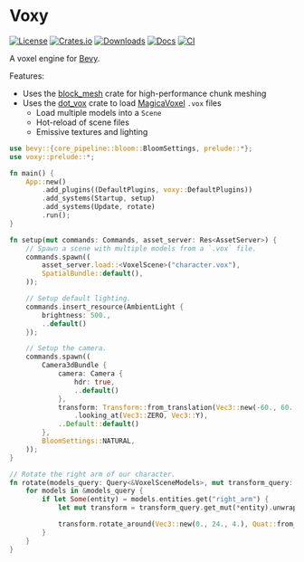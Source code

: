 # Voxy

[![License](https://img.shields.io/badge/license-MIT%2FApache-blue.svg)](https://github.com/matthunz/voxy)
[![Crates.io](https://img.shields.io/crates/v/voxy.svg)](https://crates.io/crates/voxy)
[![Downloads](https://img.shields.io/crates/d/voxy.svg)](https://crates.io/crates/voxy)
[![Docs](https://docs.rs/voxy/badge.svg)](https://docs.rs/voxy/latest/voxy/)
[![CI](https://github.com/matthunz/voxy/workflows/CI/badge.svg)](https://github.com/matthunz/voxy/actions)

A voxel engine for [Bevy](https://github.com/bevyengine/bevy).

Features:
 - Uses the [block_mesh](https://docs.rs/block-mesh/latest/block_mesh/) crate for high-performance chunk meshing
 - Uses the [dot_vox](https://github.com/dust-engine/dot_vox) crate to load [MagicaVoxel](https://ephtracy.github.io/) `.vox` files
   - Load multiple models into a `Scene`
   - Hot-reload of scene files
   - Emissive textures and lighting

```rs
use bevy::{core_pipeline::bloom::BloomSettings, prelude::*};
use voxy::prelude::*;

fn main() {
    App::new()
        .add_plugins((DefaultPlugins, voxy::DefaultPlugins))
        .add_systems(Startup, setup)
        .add_systems(Update, rotate)
        .run();
}

fn setup(mut commands: Commands, asset_server: Res<AssetServer>) {
    // Spawn a scene with multiple models from a `.vox` file.
    commands.spawn((
        asset_server.load::<VoxelScene>("character.vox"),
        SpatialBundle::default(),
    ));

    // Setup default lighting.
    commands.insert_resource(AmbientLight {
        brightness: 500.,
        ..default()
    });

    // Setup the camera.
    commands.spawn((
        Camera3dBundle {
            camera: Camera {
                hdr: true,
                ..default()
            },
            transform: Transform::from_translation(Vec3::new(-60., 60., -60.))
                .looking_at(Vec3::ZERO, Vec3::Y),
            ..Default::default()
        },
        BloomSettings::NATURAL,
    ));
}

// Rotate the right arm of our character.
fn rotate(models_query: Query<&VoxelSceneModels>, mut transform_query: Query<&mut Transform>) {
    for models in &models_query {
        if let Some(entity) = models.entities.get("right_arm") {
            let mut transform = transform_query.get_mut(*entity).unwrap();

            transform.rotate_around(Vec3::new(0., 24., 4.), Quat::from_rotation_x(0.01));
        }
    }
}
```
